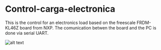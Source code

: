 # Control-carga-electronica
This is the control for an electronics load based on the freescale FRDM-KL46Z board from NXP.
The comunication betwen the board and the PC is done via serial UART.

![alt text](http://imgur.com/a/3fYA4)

